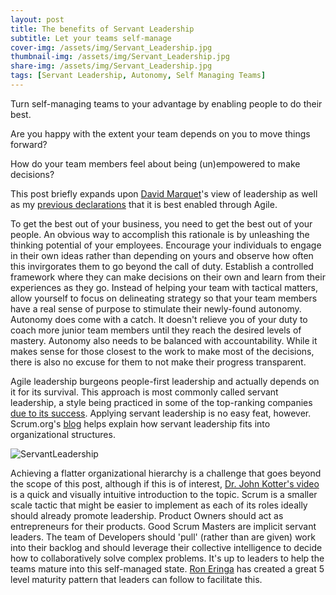 ```yaml
---
layout: post
title: The benefits of Servant Leadership
subtitle: Let your teams self-manage
cover-img: /assets/img/Servant_Leadership.jpg
thumbnail-img: /assets/img/Servant_Leadership.jpg
share-img: /assets/img/Servant_Leadership.jpg
tags: [Servant Leadership, Autonomy, Self Managing Teams]
---
```


Turn self-managing teams to your advantage by enabling people to do their best.

Are you happy with the extent your team depends on you to move things forward? 

How do your team members feel about being (un)empowered to make decisions? 

This post briefly expands upon [David Marquet](https://www.youtube.com/watch?v=OqmdLcyES_Q)'s view of leadership as well as my [previous declarations](https://markhanoteau.github.io/2021-05-12-Scrum-definition/) that it is best enabled through Agile.

To get the best out of your business, you need to get the best out of your people. An obvious way to accomplish this rationale is by unleashing the thinking potential of your employees. Encourage your individuals to engage in their own ideas rather than depending on yours and observe how often this invirgorates them to go beyond the call of duty. Establish a controlled framework where they can make decisions on their own and learn from their experiences as they go. Instead of helping your team with tactical matters, allow yourself to focus on delineating strategy so that your team members have a real sense of purpose to stimulate their newly-found autonomy. Autonomy does come with a catch. It doesn't relieve you of your duty to coach more junior team members until they reach the desired levels of mastery. Autonomy also needs to be balanced with accountability. While it makes sense for those closest to the work to make most of the decisions, there is also no excuse for them to not make their progress transparent. 

Agile leadership burgeons people-first leadership and actually depends on it for its survival. This approach is most commonly called servant leadership, a style being practiced in some of the top-ranking companies [due to its success](https://journals.sagepub.com/doi/10.1177/107179190200900205). Applying servant leadership is no easy feat, however. Scrum.org's [blog](https://www.scrum.org/resources/blog/business-agility) helps explain how servant leadership fits into organizational structures. 

![ServantLeadership](https://scrumorg-website-prod.s3.amazonaws.com/drupal/inline-images/eng_acm_traditional_vs_agile.jpg)

Achieving a flatter organizational hierarchy is a challenge that goes beyond the scope of this post, although if this is of interest, [Dr. John Kotter's video](https://www.youtube.com/watch?v=Pc7EVXnF2aI) is a quick and visually intuitive introduction to the topic. Scrum is a smaller scale tactic that might be easier to implement as each of its roles ideally should already promote leadership. Product Owners should act as entrepreneurs for their products. Good Scrum Masters are implicit servant leaders. The team of Developers should 'pull' (rather than are given) work into their backlog and should leverage their collective intelligence to decide how to collaboratively solve complex problems. It's up to leaders to help the teams mature into this self-managed state. [Ron Eringa](http://roneringa.com/leading-scrum-teams-to-maturity/) has created a great 5 level maturity pattern that leaders can follow to facilitate this.
